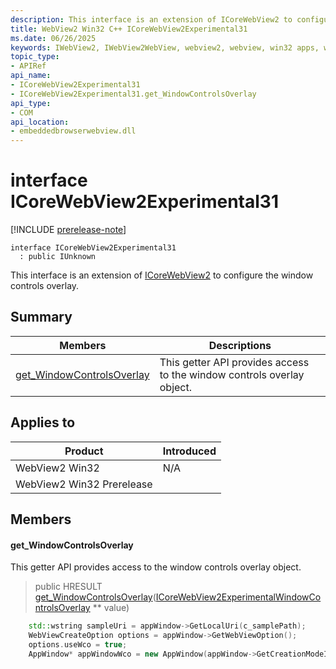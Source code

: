 ```yaml
---
description: This interface is an extension of ICoreWebView2 to configure the window controls overlay.
title: WebView2 Win32 C++ ICoreWebView2Experimental31
ms.date: 06/26/2025
keywords: IWebView2, IWebView2WebView, webview2, webview, win32 apps, win32, edge, ICoreWebView2, ICoreWebView2Controller, browser control, edge html, ICoreWebView2Experimental31
topic_type: 
- APIRef
api_name:
- ICoreWebView2Experimental31
- ICoreWebView2Experimental31.get_WindowControlsOverlay
api_type:
- COM
api_location:
- embeddedbrowserwebview.dll
---
```


# interface ICoreWebView2Experimental31

[!INCLUDE [prerelease-note](../includes/prerelease-note.md)]

```
interface ICoreWebView2Experimental31
  : public IUnknown
```

This interface is an extension of [ICoreWebView2](icorewebview2.md#icorewebview2) to configure the window controls overlay.

## Summary

 Members                        | Descriptions
--------------------------------|---------------------------------------------
[get_WindowControlsOverlay](#get_windowcontrolsoverlay) | This getter API provides access to the window controls overlay object.

## Applies to

Product                         | Introduced
--------------------------------|---------------------------------------------
WebView2 Win32            |    N/A
WebView2 Win32 Prerelease |    

## Members

#### get_WindowControlsOverlay

This getter API provides access to the window controls overlay object.

> public HRESULT [get_WindowControlsOverlay](#get_windowcontrolsoverlay)([ICoreWebView2ExperimentalWindowControlsOverlay](icorewebview2experimentalwindowcontrolsoverlay.md#icorewebview2experimentalwindowcontrolsoverlay) ** value)

```cpp
    std::wstring sampleUri = appWindow->GetLocalUri(c_samplePath);
    WebViewCreateOption options = appWindow->GetWebViewOption();
    options.useWco = true;
    AppWindow* appWindowWco = new AppWindow(appWindow->GetCreationModeId(), options, sampleUri);
```

